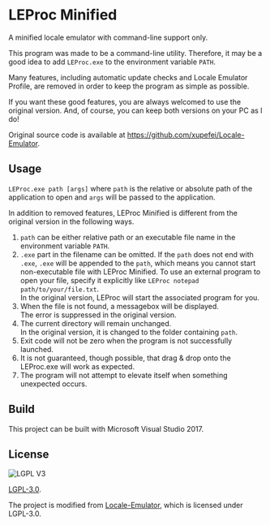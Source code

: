 LEProc Minified
===============

A minified locale emulator with command-line support only.

This program was made to be a command-line utility. Therefore, it may be a good idea to add `LEProc.exe` to the environment variable `PATH`.

Many features, including automatic update checks and Locale Emulator Profile, are removed in order to keep the program as simple as possible.

If you want these good features, you are always welcomed to use the original version. And, of course, you can keep both versions on your PC as I do!

Original source code is available at <https://github.com/xupefei/Locale-Emulator>.

## Usage ##
`LEProc.exe path [args]` where `path` is the relative or absolute path of the application to open and `args` will be passed to the application.

In addition to removed features, LEProc Minified is different from the original version in the following ways.

1. `path` can be either relative path or an executable file name in the environment variable `PATH`.
2. `.exe` part in the filename can be omitted. If the `path` does not end with `.exe`, `.exe` will be appended to the `path`, which means you cannot start non-executable file with LEProc Minified. To use an external program to open your file, specify it explicitly like `LEProc notepad path/to/your/file.txt`.  
In the original version, LEProc will start the associated program for you.
3. When the file is not found, a messagebox will be displayed.   
The error is suppressed in the original version.
4. The current directory will remain unchanged.  
In the original version, it is changed to the folder containing `path`.
5. Exit code will not be zero when the program is not successfully launched.
6. It is not guaranteed, though possible, that drag & drop onto the LEProc.exe will work as expected.
7. The program will not attempt to elevate itself when something unexpected occurs.

## Build ##
This project can be built with Microsoft Visual Studio 2017.

## License ##

![LGPL V3](http://www.gnu.org/graphics/lgplv3-147x51.png)

[LGPL-3.0](https://opensource.org/licenses/LGPL-3.0).

The project is modified from [Locale-Emulator](https://github.com/xupefei/Locale-Emulator), which is licensed under LGPL-3.0.
